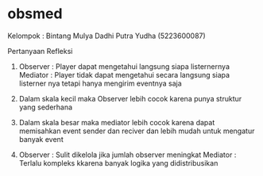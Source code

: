 # obsmed
 Kelompok :
 Bintang Mulya Dadhi Putra Yudha (5223600087)

Pertanyaan Refleksi

1. Observer : Player dapat mengetahui langsung siapa listernernya
   Mediator : Player tidak dapat mengetahui secara langsung siapa listerner nya tetapi hanya mengirim eventnya saja

2. Dalam skala kecil maka Observer lebih cocok karena punya struktur yang sederhana
3. Dalam skala besar maka mediator lebih cocok karena dapat memisahkan event sender dan reciver dan lebih mudah untuk mengatur banyak event
4. Observer : Sulit dikelola jika jumlah observer meningkat
   Mediator : Terlalu kompleks kkarena banyak logika yang didistribusikan
